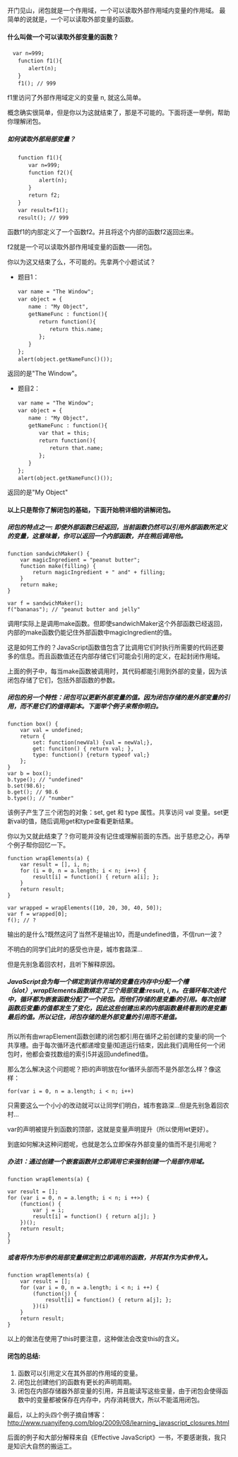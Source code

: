 开门见山，闭包就是一个作用域，一个可以读取外部作用域内变量的作用域。
最简单的说就是，一个可以读取外部变量的函数。

#### 什么叫做一个可以读取外部变量的函数？

```
　var n=999;
　　function f1(){
　　　　alert(n);
　　}
　　f1(); // 999
```
f1里访问了外部作用域定义的变量 n, 就这么简单。

概念确实很简单，但是你以为这就结束了，那是不可能的。下面将逐一举例，帮助你理解闭包。

##### 如何读取外部局部变量？

```
　　function f1(){
　　　　var n=999;
　　　　function f2(){
　　　　　　alert(n); 
　　　　}
　　　　return f2;
　　}
　　var result=f1();
　　result(); // 999
```

函数f1的内部定义了一个函数f2。并且将这个内部的函数f2返回出来。

f2就是一个可以读取外部作用域变量的函数——闭包。


你以为这又结束了么，不可能的。先拿两个小题试试？

- 题目1：
```
　　var name = "The Window";
　　var object = {
　　　　name : "My Object",
　　　　getNameFunc : function(){
　　　　　　return function(){
　　　　　　　　return this.name;
　　　　　　};
　　　　}
　　};
　　alert(object.getNameFunc()());
```
返回的是"The Window"。

- 题目2：
```
　　var name = "The Window";
　　var object = {
　　　　name : "My Object",
　　　　getNameFunc : function(){
　　　　　　var that = this;
　　　　　　return function(){
　　　　　　　　return that.name;
　　　　　　};
　　　　}
　　};
　　alert(object.getNameFunc()());
```
返回的是"My Object"

#### 以上只是帮你了解闭包的基础，下面开始稍详细的讲解闭包。

##### 闭包的特点之一: 即使外部函数已经返回，当前函数仍然可以引用外部函数所定义的变量，这意味着，你可以返回一个内部函数，并在稍后调用他。

```
function sandwichMaker() {
    var magicIngredient = "peanut butter";
    function make(filling) {
        return magicIngredient + " and" + filling;
    }
    return make;
}

var f = sandwichMaker();
f("bananas"); // "peanut butter and jelly"
```

调用f实际上是调用make函数。但即使sandwichMaker这个外部函数已经返回，内部的make函数仍能记住外部函数中magicIngredient的值。

这是如何工作的？JavaScript函数值包含了比调用它们时执行所需要的代码还要多的信息。而且函数值还在内部存储它们可能会引用的定义，在起封闭作用域。

上面的例子中，每当make函数被调用时，其代码都能引用到外部的变量，因为该闭包存储了它们，包括外部函数的参数。

##### 闭包的另一个特性：闭包可以更新外部变量的值。因为闭包存储的是外部变量的引用，而不是它们的值得副本。下面举个例子来帮你明白。

```
function box() {
    var val = undefined;
    return {
        set: function(newVal) {val = newVal;},
        get: funciton() { return val; },
        type: function() {return typeof val;}
    };
}
var b = box();
b.type(); // "undefined"
b.set(98.6);
b.get(); // 98.6
b.type(); // "number"
```

该例子产生了三个闭包的对象：set, get 和 type 属性。共享访问 val 变量。set更新val的值，随后调用get和type查看更新结果。

你以为又就此结束了？你可能并没有记住或理解前面的东西。出于慈悲之心，再举个例子帮你回忆一下。

```
function wrapElements(a) {
    var result = [], i, n;
    for (i = 0, n = a.length; i < n; i++>) {
        result[i] = function() { return a[i]; };
    }
    return result;
}

var wrapped = wrapElements([10, 20, 30, 40, 50]);
var f = wrapped[0];
f(); // ?
```

输出的是什么?既然这问了当然不是输出10，而是undefined值，不信run一波？

不明白的同学们此时的感受也许是，城市套路深...

但是先别急着回农村，且听下解释原因。

##### JavaScript会为每一个绑定到该作用域的变量在内存中分配一个槽（slot）,wrapElements函数绑定了三个局部变量:result, i, n。在循环每次迭代中，循环都为嵌套函数分配了一个闭包。而他们存储的是变量i的引用。每次创建函数后变量i的值都发生了变化，因此这些创建出来的内部函数最终看到的是变量i最后的值。所以记住，闭包存储的是外部变量的引用而不是值。

 所以所有由wrapElement函数创建的闭包都引用在循环之前创建的变量i的同一个共享槽。由于每次循环迭代都递增变量i知道运行结束，因此我们调用任何一个闭包时，他都会查找数组的索引5并返回undefined值。

那么怎么解决这个问题呢？把i的声明放在for循环头部而不是外部怎么样？像这样：
```
for(var i = 0, n = a.length; i < n; i++)
```
只需要这么一个小小的改动就可以让同学们明白，城市套路深...但是先别急着回农村...

var的声明被提升到函数的顶部，这就是变量声明提升（所以使用let更好）。

到底如何解决这种问题呢，也就是怎么立即保存外部变量的值而不是引用呢？

##### 办法1：通过创建一个嵌套函数并立即调用它来强制创建一个局部作用域。

```
function wrapElements(a) {

var result = [];
for (var i = 0, n = a.length; i < n; i ++>) {
    (function() {
        var j = i;
        result[i] = function() { return a[j]; }
    })();
    return result;
}
}
```

##### 或者将作为形参的局部变量绑定到立即调用的函数，并将其作为实参传入。
```
function wrapElements(a) {
    var result = [];
    for (var i = 0, n = a.length; i < n; i ++) {
        (function(j) {
            result[i] = function() { return a[j]; };
        })(i)
    }
    return result;
}
```

以上的做法在使用了this时要注意，这种做法会改变this的含义。

#### 闭包的总结:

1. 函数可以引用定义在其外部的作用域的变量。
2. 闭包比创建他们的函数有更长的声明周期。
3. 闭包在内部存储器外部变量的引用，并且能读写这些变量，由于闭包会使得函数中的变量都被保存在内存中，内存消耗很大，所以不能滥用闭包。

最后，以上的头四个例子摘自博客：http://www.ruanyifeng.com/blog/2009/08/learning_javascript_closures.html

后面的例子和大部分解释来自《Effective JavaScript》一书，不要感谢我，我只是知识大自然的搬运工。
